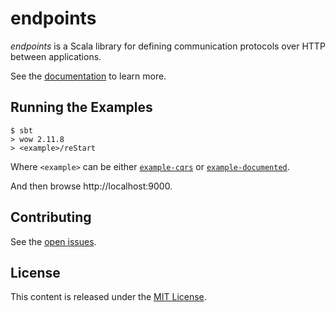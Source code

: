 # endpoints

*endpoints* is a Scala library for defining communication protocols over HTTP between
applications.

See the [documentation](http://julienrf.github.io/endpoints) to learn more.

## Running the Examples

~~~
$ sbt
> wow 2.11.8
> <example>/reStart
~~~

Where `<example>` can be either [`example-cqrs`](documentation/examples/cqrs)
or [`example-documented`](documentation/examples/documented).

And then browse http://localhost:9000.

## Contributing

See the [open issues](https://github.com/julienrf/endpoints/issues).

## License

This content is released under the [MIT License](http://opensource.org/licenses/mit-license.php).
